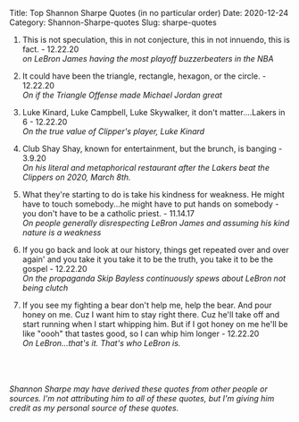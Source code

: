 Title: Top Shannon Sharpe Quotes (in no particular order)
Date: 2020-12-24
Category: Shannon-Sharpe-quotes
Slug: sharpe-quotes

1. This is not speculation, this in not conjecture, this in not innuendo, this is fact. - 12.22.20 
<br>_on LeBron James having the most playoff buzzerbeaters in the NBA_ 

2. It could have been the triangle, rectangle, hexagon, or the circle. - 12.22.20 <br>_On if the Triangle Offense made Michael Jordan great_

3. Luke Kinard, Luke Campbell, Luke Skywalker, it don't matter....Lakers in 6 - 12.22.20 <br>_On the true value of Clipper's player, Luke Kinard_

4. Club Shay Shay, known for entertainment, but the brunch, is banging - 3.9.20<br>_On his literal and metaphorical restaurant after the Lakers beat the Clippers on 2020, March 8th._

5. What they're starting to do is take his kindness for weakness. He might have to touch somebody...he might have to put hands on somebody - you don't have to be a catholic priest. - 11.14.17<br>_On people generally disrespecting LeBron James and assuming his kind nature is a weakness_

6. If you go back and look at our history, things get repeated over and over again' and you take it you take it to be the truth, you take it to be the gospel - 12.22.20<br>_On the propaganda Skip Bayless continuously spews about LeBron not being clutch_

1. If you see my fighting a bear don't help me, help the bear. And pour honey on me. Cuz I want him to stay right there. Cuz he'll take off and start running when I start whipping him. But if I got honey on me he'll be like "oooh" that tastes good, so I can whip him longer - 12.22.20<br>_On LeBron...that's it. That's who LeBron is._

<br><br><br>
_Shannon Sharpe may have derived these quotes from other people or sources. I'm not attributing him to all of these quotes, but I'm giving him credit as my personal source of these quotes._
